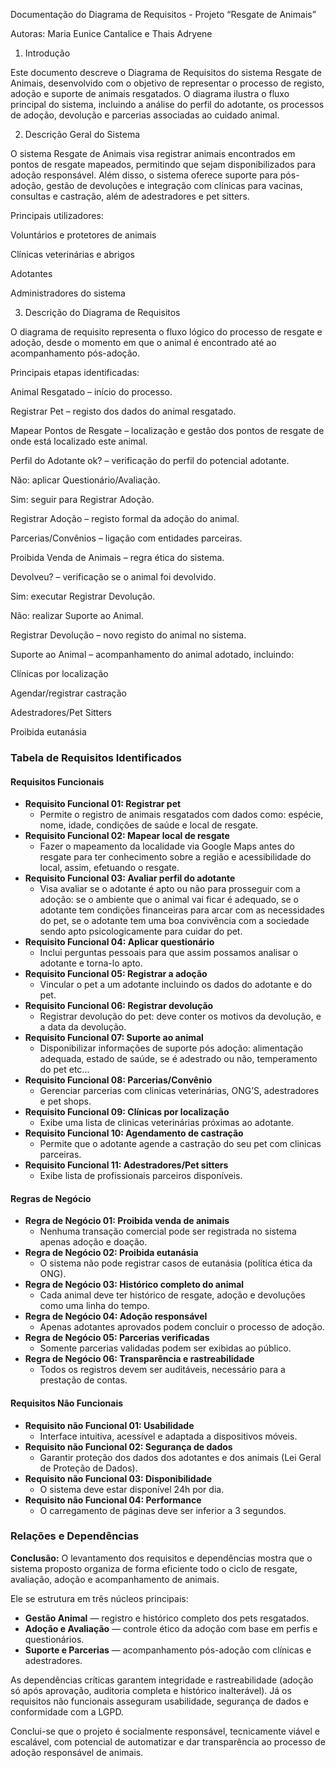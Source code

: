 Documentação do Diagrama de Requisitos - Projeto “Resgate de Animais” 

Autoras: Maria Eunice Cantalice e Thais Adryene

1. Introdução 

Este documento descreve o Diagrama de Requisitos do sistema Resgate de Animais, desenvolvido com o objetivo de representar o processo de registo, adoção e suporte de animais resgatados. 
 	O diagrama ilustra o fluxo principal do sistema, incluindo a análise do perfil do adotante, os processos de adoção, devolução e parcerias associadas ao cuidado animal. 

 

2. Descrição Geral do Sistema 

O sistema Resgate de Animais visa registrar animais encontrados em pontos de resgate mapeados, permitindo que sejam disponibilizados para adoção responsável. 
 	Além disso, o sistema oferece suporte para pós-adoção, gestão de devoluções e integração com clínicas para vacinas, consultas e castração, além de adestradores e pet sitters. 

Principais utilizadores: 

Voluntários e protetores de animais 

Clínicas veterinárias e abrigos 

Adotantes 

Administradores do sistema 

 

3. Descrição do Diagrama de Requisitos 

O diagrama de requisito representa o fluxo lógico do processo de resgate e adoção, desde o momento em que o animal é encontrado até ao acompanhamento pós-adoção. 

 

Principais etapas identificadas: 

Animal Resgatado – início do processo. 

Registrar Pet – registo dos dados do animal resgatado. 

Mapear Pontos de Resgate – localização e gestão dos pontos de resgate de onde está localizado este animal. 

Perfil do Adotante ok? – verificação do perfil do potencial adotante. 

Não: aplicar Questionário/Avaliação. 

Sim: seguir para Registrar Adoção. 

Registrar Adoção – registo formal da adoção do animal. 

Parcerias/Convênios – ligação com entidades parceiras. 

Proibida Venda de Animais – regra ética do sistema. 

Devolveu? – verificação se o animal foi devolvido. 

Sim: executar Registrar Devolução. 

Não: realizar Suporte ao Animal. 

Registrar Devolução – novo registo do animal no sistema. 

Suporte ao Animal – acompanhamento do animal adotado, incluindo: 

Clínicas por localização 

Agendar/registrar castração 

Adestradores/Pet Sitters 

Proibida eutanásia 


### Tabela de Requisitos Identificados

#### Requisitos Funcionais

* **Requisito Funcional 01: Registrar pet**
    * Permite o registro de animais resgatados com dados como: espécie, nome, idade, condições de saúde e local de resgate.
* **Requisito Funcional 02: Mapear local de resgate**
    * Fazer o mapeamento da localidade via Google Maps antes do resgate para ter conhecimento sobre a região e acessibilidade do local, assim, efetuando o resgate.
* **Requisito Funcional 03: Avaliar perfil do adotante**
    * Visa avaliar se o adotante é apto ou não para prosseguir com a adoção: se o ambiente que o animal vai ficar é adequado, se o adotante tem condições financeiras para arcar com as necessidades do pet, se o adotante tem uma boa convivência com a sociedade sendo apto psicologicamente para cuidar do pet.
* **Requisito Funcional 04: Aplicar questionário**
    * Inclui perguntas pessoais para que assim possamos analisar o adotante e torna-lo apto.
* **Requisito Funcional 05: Registrar a adoção**
    * Vincular o pet a um adotante incluindo os dados do adotante e do pet.
* **Requisito Funcional 06: Registrar devolução**
    * Registrar devolução do pet: deve conter os motivos da devolução, e a data da devolução.
* **Requisito Funcional 07: Suporte ao animal**
    * Disponibilizar informações de suporte pós adoção: alimentação adequada, estado de saúde, se é adestrado ou não, temperamento do pet etc...
* **Requisito Funcional 08: Parcerias/Convênio**
    * Gerenciar parcerias com clinicas veterinárias, ONG’S, adestradores e pet shops.
* **Requisito Funcional 09: Clínicas por localização**
    * Exibe uma lista de clinicas veterinárias próximas ao adotante.
* **Requisito Funcional 10: Agendamento de castração**
    * Permite que o adotante agende a castração do seu pet com clinicas parceiras.
* **Requisito Funcional 11: Adestradores/Pet sitters**
    * Exibe lista de profissionais parceiros disponíveis.

#### Regras de Negócio

* **Regra de Negócio 01: Proibida venda de animais**
    * Nenhuma transação comercial pode ser registrada no sistema apenas adoção e doação.
* **Regra de Negócio 02: Proibida eutanásia**
    * O sistema não pode registrar casos de eutanásia (política ética da ONG).
* **Regra de Negócio 03: Histórico completo do animal**
    * Cada animal deve ter histórico de resgate, adoção e devoluções como uma linha do tempo.
* **Regra de Negócio 04: Adoção responsável**
    * Apenas adotantes aprovados podem concluir o processo de adoção.
* **Regra de Negócio 05: Parcerias verificadas**
    * Somente parcerias validadas podem ser exibidas ao público.
* **Regra de Negócio 06: Transparência e rastreabilidade**
    * Todos os registros devem ser auditáveis, necessário para a prestação de contas.

#### Requisitos Não Funcionais

* **Requisito não Funcional 01: Usabilidade**
    * Interface intuitiva, acessível e adaptada a dispositivos móveis.
* **Requisito não Funcional 02: Segurança de dados**
    * Garantir proteção dos dados dos adotantes e dos animais (Lei Geral de Proteção de Dados).
* **Requisito não Funcional 03: Disponibilidade**
    * O sistema deve estar disponível 24h por dia.
* **Requisito não Funcional 04: Performance**
    * O carregamento de páginas deve ser inferior a 3 segundos.

### Relações e Dependências

**Conclusão:** O levantamento dos requisitos e dependências mostra que o sistema proposto organiza de forma eficiente todo o ciclo de resgate, avaliação, adoção e acompanhamento de animais.

Ele se estrutura em três núcleos principais:
* **Gestão Animal** — registro e histórico completo dos pets resgatados.
* **Adoção e Avaliação** — controle ético da adoção com base em perfis e questionários.
* **Suporte e Parcerias** — acompanhamento pós-adoção com clínicas e adestradores.

As dependências críticas garantem integridade e rastreabilidade (adoção só após aprovação, auditoria completa e histórico inalterável). Já os requisitos não funcionais asseguram usabilidade, segurança de dados e conformidade com a LGPD.

Conclui-se que o projeto é socialmente responsável, tecnicamente viável e escalável, com potencial de automatizar e dar transparência ao processo de adoção responsável de animais.

